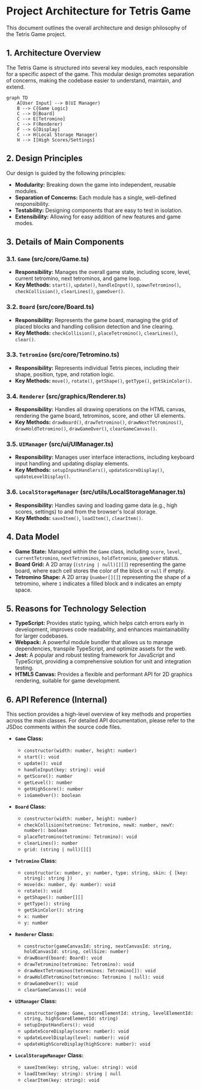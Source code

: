 # Project Architecture for Tetris Game

This document outlines the overall architecture and design philosophy of the Tetris Game project.

## 1. Architecture Overview

The Tetris Game is structured into several key modules, each responsible for a specific aspect of the game. This modular design promotes separation of concerns, making the codebase easier to understand, maintain, and extend.

```mermaid
graph TD
    A[User Input] --> B(UI Manager)
    B --> C{Game Logic}
    C --> D[Board]
    C --> E[Tetromino]
    C --> F(Renderer)
    F --> G[Display]
    C --> H(Local Storage Manager)
    H --> I[High Scores/Settings]
```

## 2. Design Principles

Our design is guided by the following principles:

*   **Modularity:** Breaking down the game into independent, reusable modules.
*   **Separation of Concerns:** Each module has a single, well-defined responsibility.
*   **Testability:** Designing components that are easy to test in isolation.
*   **Extensibility:** Allowing for easy addition of new features and game modes.

## 3. Details of Main Components

### 3.1. `Game` (src/core/Game.ts)

*   **Responsibility:** Manages the overall game state, including score, level, current tetromino, next tetrominos, and game loop.
*   **Key Methods:** `start()`, `update()`, `handleInput()`, `spawnTetromino()`, `checkCollision()`, `clearLines()`, `gameOver()`.

### 3.2. `Board` (src/core/Board.ts)

*   **Responsibility:** Represents the game board, managing the grid of placed blocks and handling collision detection and line clearing.
*   **Key Methods:** `checkCollision()`, `placeTetromino()`, `clearLines()`, `clear()`.

### 3.3. `Tetromino` (src/core/Tetromino.ts)

*   **Responsibility:** Represents individual Tetris pieces, including their shape, position, type, and rotation logic.
*   **Key Methods:** `move()`, `rotate()`, `getShape()`, `getType()`, `getSkinColor()`.

### 3.4. `Renderer` (src/graphics/Renderer.ts)

*   **Responsibility:** Handles all drawing operations on the HTML canvas, rendering the game board, tetrominos, score, and other UI elements.
*   **Key Methods:** `drawBoard()`, `drawTetromino()`, `drawNextTetrominos()`, `drawHoldTetromino()`, `drawGameOver()`, `clearGameCanvas()`.

### 3.5. `UIManager` (src/ui/UIManager.ts)

*   **Responsibility:** Manages user interface interactions, including keyboard input handling and updating display elements.
*   **Key Methods:** `setupInputHandlers()`, `updateScoreDisplay()`, `updateLevelDisplay()`.

### 3.6. `LocalStorageManager` (src/utils/LocalStorageManager.ts)

*   **Responsibility:** Handles saving and loading game data (e.g., high scores, settings) to and from the browser's local storage.
*   **Key Methods:** `saveItem()`, `loadItem()`, `clearItem()`.

## 4. Data Model

*   **Game State:** Managed within the `Game` class, including `score`, `level`, `currentTetromino`, `nextTetrominos`, `holdTetromino`, `gameOver` status.
*   **Board Grid:** A 2D array (`(string | null)[][]`) representing the game board, where each cell stores the color of the block or `null` if empty.
*   **Tetromino Shape:** A 2D array (`number[][]`) representing the shape of a tetromino, where `1` indicates a filled block and `0` indicates an empty space.

## 5. Reasons for Technology Selection

*   **TypeScript:** Provides static typing, which helps catch errors early in development, improves code readability, and enhances maintainability for larger codebases.
*   **Webpack:** A powerful module bundler that allows us to manage dependencies, transpile TypeScript, and optimize assets for the web.
*   **Jest:** A popular and robust testing framework for JavaScript and TypeScript, providing a comprehensive solution for unit and integration testing.
*   **HTML5 Canvas:** Provides a flexible and performant API for 2D graphics rendering, suitable for game development.

## 6. API Reference (Internal)

This section provides a high-level overview of key methods and properties across the main classes. For detailed API documentation, please refer to the JSDoc comments within the source code files.

*   **`Game` Class:**
    *   `constructor(width: number, height: number)`
    *   `start(): void`
    *   `update(): void`
    *   `handleInput(key: string): void`
    *   `getScore(): number`
    *   `getLevel(): number`
    *   `getHighScore(): number`
    *   `isGameOver(): boolean`

*   **`Board` Class:**
    *   `constructor(width: number, height: number)`
    *   `checkCollision(tetromino: Tetromino, newX: number, newY: number): boolean`
    *   `placeTetromino(tetromino: Tetromino): void`
    *   `clearLines(): number`
    *   `grid: (string | null)[][]`

*   **`Tetromino` Class:**
    *   `constructor(x: number, y: number, type: string, skin: { [key: string]: string })`
    *   `move(dx: number, dy: number): void`
    *   `rotate(): void`
    *   `getShape(): number[][]`
    *   `getType(): string`
    *   `getSkinColor(): string`
    *   `x: number`
    *   `y: number`

*   **`Renderer` Class:**
    *   `constructor(gameCanvasId: string, nextCanvasId: string, holdCanvasId: string, cellSize: number)`
    *   `drawBoard(board: Board): void`
    *   `drawTetromino(tetromino: Tetromino): void`
    *   `drawNextTetrominos(tetrominos: Tetromino[]): void`
    *   `drawHoldTetromino(tetromino: Tetromino | null): void`
    *   `drawGameOver(): void`
    *   `clearGameCanvas(): void`

*   **`UIManager` Class:**
    *   `constructor(game: Game, scoreElementId: string, levelElementId: string, highScoreElementId: string)`
    *   `setupInputHandlers(): void`
    *   `updateScoreDisplay(score: number): void`
    *   `updateLevelDisplay(level: number): void`
    *   `updateHighScoreDisplay(highScore: number): void`

*   **`LocalStorageManager` Class:**
    *   `saveItem(key: string, value: string): void`
    *   `loadItem(key: string): string | null`
    *   `clearItem(key: string): void`
